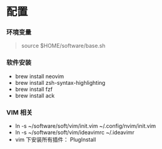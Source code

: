 # 配置

###  环境变量
> source $HOME/software/base.sh

### 软件安装
  - brew install neovim
  - brew install zsh-syntax-highlighting
  - brew install fzf
  - brew install ack


### VIM 相关
  -  ln -s ~/software/soft/vim/init.vim   ~/.config/nvim/init.vim
  -  ln -s ~/software/soft/vim/ideavimrc  ~/.ideavimr
  -  vim 下安装所有插件： PlugInstall 